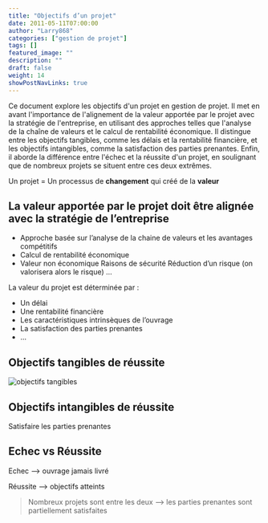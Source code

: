 ```yaml
---
title: "Objectifs d’un projet"
date: 2011-05-11T07:00:00
author: "Larry868"
categories: ["gestion de projet"]
tags: []
featured_image: ""
description: ""
draft: false
weight: 14
showPostNavLinks: true
---
```


Ce document explore les objectifs d'un projet en gestion de projet. Il met en avant l'importance de l'alignement de la valeur apportée par le projet avec la stratégie de l'entreprise, en utilisant des approches telles que l'analyse de la chaîne de valeurs et le calcul de rentabilité économique. Il distingue entre les objectifs tangibles, comme les délais et la rentabilité financière, et les objectifs intangibles, comme la satisfaction des parties prenantes. Enfin, il aborde la différence entre l'échec et la réussite d'un projet, en soulignant que de nombreux projets se situent entre ces deux extrêmes.

<!--more-->

Un projet = Un processus de **changement** qui créé de la **valeur**

## La valeur apportée par le projet doit être alignée avec la stratégie de l’entreprise

- Approche basée sur l’analyse de la chaine de valeurs et les avantages compétitifs
- Calcul de rentabilité économique
- Valeur non économique
    Raisons de sécurité
    Réduction d’un risque (on valorisera alors le risque)
    …


La valeur du projet est déterminée par :
- Un délai
- Une rentabilité financière
- Les caractéristiques intrinsèques de l’ouvrage
- La satisfaction des parties prenantes
- …


## Objectifs tangibles de réussite

![objectifs tangibles](/images/formation-projet-objectifs-tangibles.png)


## Objectifs intangibles de réussite

Satisfaire les parties prenantes

## Echec vs Réussite

Echec --> ouvrage jamais livré

Réussite --> objectifs atteints

> Nombreux projets sont entre les deux --> les parties prenantes sont partiellement satisfaites

